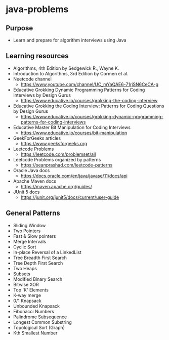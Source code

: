 # java-problems

## Purpose 

- Learn and prepare for algorithm interviews using Java

## Learning resources

- Algorithms, 4th Edition by Sedgewick R., Wayne K.
- Introduction to Algorithms, 3rd Edition by Cormen et al.
- Neetcode channel
    - https://www.youtube.com/channel/UC_mYaQAE6-71rjSN6CeCA-g
- Educative Grokking Dynamic Programming Patterns for Coding Interviews by Design Gurus
    - https://www.educative.io/courses/grokking-the-coding-interview
- Educative Grokking the Coding Interview: Patterns for Coding Questions by Design Gurus
  - https://www.educative.io/courses/grokking-dynamic-programming-patterns-for-coding-interviews
- Educative Master Bit Manipulation for Coding Interviews
  - https://www.educative.io/courses/bit-manipulation
- GeekForGeeks articles
    - https://www.geeksforgeeks.org
- Leetcode Problems
  - https://leetcode.com/problemset/all
- Leetcode Problems organized by patterns
  - https://seanprashad.com/leetcode-patterns
- Oracle Java docs
  - https://docs.oracle.com/en/java/javase/11/docs/api
- Apache Maven docs
  - https://maven.apache.org/guides/
- JUnit 5 docs
  - https://junit.org/junit5/docs/current/user-guide

## General Patterns

- Sliding Window
- Two Pointers
- Fast & Slow pointers
- Merge Intervals
- Cyclic Sort
- In-place Reversal of a LinkedList
- Tree Breadth First Search
- Tree Depth First Search
- Two Heaps
- Subsets
- Modified Binary Search
- Bitwise XOR
- Top 'K' Elements
- K-way merge
- 0/1 Knapsack
- Unbounded Knapsack
- Fibonacci Numbers
- Palindrome Subsequence
- Longest Common Substring
- Topological Sort (Graph)
- Kth Smallest Number
